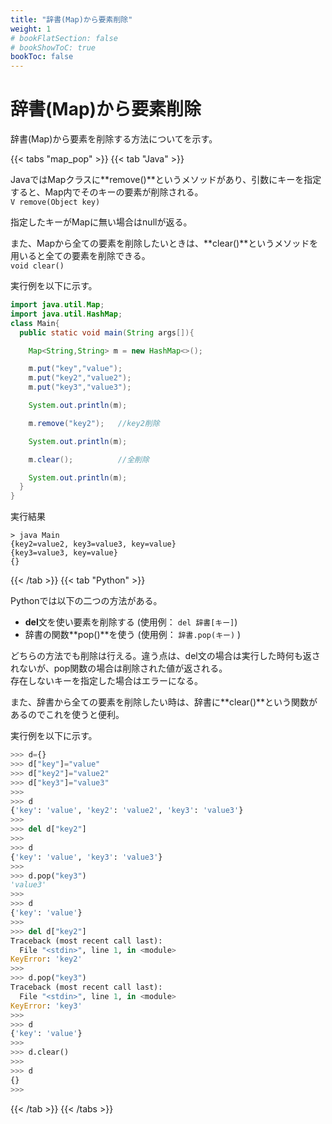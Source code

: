 ```yaml
---
title: "辞書(Map)から要素削除"
weight: 1
# bookFlatSection: false
# bookShowToC: true
bookToc: false
---
```


# 辞書(Map)から要素削除

辞書(Map)から要素を削除する方法についてを示す。

{{< tabs "map_pop" >}}
{{< tab "Java" >}}

JavaではMapクラスに**remove()**というメソッドがあり、引数にキーを指定すると、Map内でそのキーの要素が削除される。  
`V remove(Object key)`   

指定したキーがMapに無い場合はnullが返る。  

また、Mapから全ての要素を削除したいときは、**clear()**というメソッドを用いると全ての要素を削除できる。  
`void clear()`


実行例を以下に示す。  

```java
import java.util.Map;
import java.util.HashMap;
class Main{
  public static void main(String args[]){

    Map<String,String> m = new HashMap<>();

    m.put("key","value");
    m.put("key2","value2");
    m.put("key3","value3");

    System.out.println(m);

    m.remove("key2");   //key2削除

    System.out.println(m);

    m.clear();          //全削除

    System.out.println(m);
  }
}
```

実行結果
```
> java Main
{key2=value2, key3=value3, key=value}
{key3=value3, key=value}
{}
```

{{< /tab >}}
{{< tab "Python" >}}

Pythonでは以下の二つの方法がある。  

- **del**文を使い要素を削除する (使用例： `del 辞書[キー]`)
- 辞書の関数**pop()**を使う (使用例： `辞書.pop(キー)` )

どちらの方法でも削除は行える。違う点は、del文の場合は実行した時何も返されないが、pop関数の場合は削除された値が返される。  
存在しないキーを指定した場合はエラーになる。    

また、辞書から全ての要素を削除したい時は、辞書に**clear()**という関数があるのでこれを使うと便利。  

実行例を以下に示す。  

```python
>>> d={}
>>> d["key"]="value"
>>> d["key2"]="value2"
>>> d["key3"]="value3"
>>> 
>>> d
{'key': 'value', 'key2': 'value2', 'key3': 'value3'}
>>> 
>>> del d["key2"]
>>> 
>>> d
{'key': 'value', 'key3': 'value3'}
>>> 
>>> d.pop("key3")
'value3'
>>> 
>>> d
{'key': 'value'}
>>> 
>>> del d["key2"]
Traceback (most recent call last):
  File "<stdin>", line 1, in <module>
KeyError: 'key2'
>>> 
>>> d.pop("key3")
Traceback (most recent call last):
  File "<stdin>", line 1, in <module>
KeyError: 'key3'
>>> 
>>> d
{'key': 'value'}
>>> 
>>> d.clear()
>>> 
>>> d
{}
>>> 
```

{{< /tab >}}
{{< /tabs >}}



